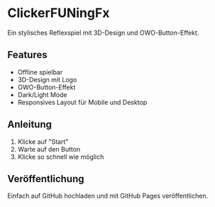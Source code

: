 
# ClickerFUNingFx

Ein stylisches Reflexspiel mit 3D-Design und OWO-Button-Effekt.

## Features
- Offline spielbar
- 3D-Design mit Logo
- OWO-Button-Effekt
- Dark/Light Mode
- Responsives Layout für Mobile und Desktop

## Anleitung
1. Klicke auf "Start"
2. Warte auf den Button
3. Klicke so schnell wie möglich

## Veröffentlichung
Einfach auf GitHub hochladen und mit GitHub Pages veröffentlichen.
